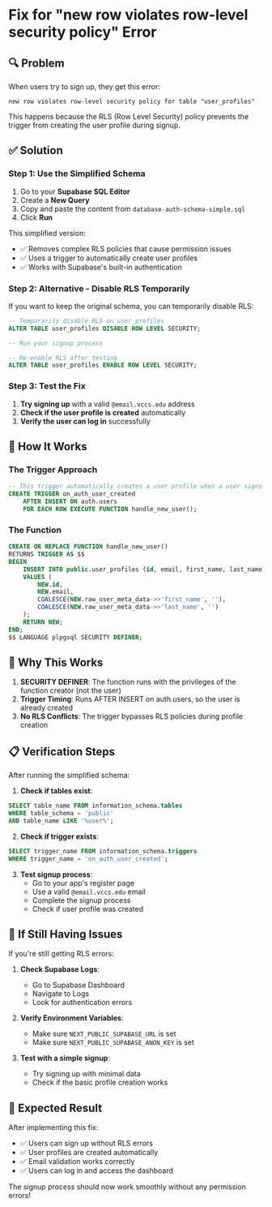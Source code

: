 # Fix for "new row violates row-level security policy" Error

## 🔍 **Problem**
When users try to sign up, they get this error:
```
new row violates row-level security policy for table "user_profiles"
```

This happens because the RLS (Row Level Security) policy prevents the trigger from creating the user profile during signup.

## ✅ **Solution**

### **Step 1: Use the Simplified Schema**

1. Go to your **Supabase SQL Editor**
2. Create a **New Query**
3. Copy and paste the content from `database-auth-schema-simple.sql`
4. Click **Run**

This simplified version:
- ✅ Removes complex RLS policies that cause permission issues
- ✅ Uses a trigger to automatically create user profiles
- ✅ Works with Supabase's built-in authentication

### **Step 2: Alternative - Disable RLS Temporarily**

If you want to keep the original schema, you can temporarily disable RLS:

```sql
-- Temporarily disable RLS on user_profiles
ALTER TABLE user_profiles DISABLE ROW LEVEL SECURITY;

-- Run your signup process

-- Re-enable RLS after testing
ALTER TABLE user_profiles ENABLE ROW LEVEL SECURITY;
```

### **Step 3: Test the Fix**

1. **Try signing up** with a valid `@email.vccs.edu` address
2. **Check if the user profile is created** automatically
3. **Verify the user can log in** successfully

## 🎯 **How It Works**

### **The Trigger Approach**
```sql
-- This trigger automatically creates a user profile when a user signs up
CREATE TRIGGER on_auth_user_created
    AFTER INSERT ON auth.users
    FOR EACH ROW EXECUTE FUNCTION handle_new_user();
```

### **The Function**
```sql
CREATE OR REPLACE FUNCTION handle_new_user()
RETURNS TRIGGER AS $$
BEGIN
    INSERT INTO public.user_profiles (id, email, first_name, last_name)
    VALUES (
        NEW.id,
        NEW.email,
        COALESCE(NEW.raw_user_meta_data->>'first_name', ''),
        COALESCE(NEW.raw_user_meta_data->>'last_name', '')
    );
    RETURN NEW;
END;
$$ LANGUAGE plpgsql SECURITY DEFINER;
```

## 🔧 **Why This Works**

1. **SECURITY DEFINER**: The function runs with the privileges of the function creator (not the user)
2. **Trigger Timing**: Runs AFTER INSERT on auth.users, so the user is already created
3. **No RLS Conflicts**: The trigger bypasses RLS policies during profile creation

## 📋 **Verification Steps**

After running the simplified schema:

1. **Check if tables exist**:
```sql
SELECT table_name FROM information_schema.tables 
WHERE table_schema = 'public' 
AND table_name LIKE '%user%';
```

2. **Check if trigger exists**:
```sql
SELECT trigger_name FROM information_schema.triggers 
WHERE trigger_name = 'on_auth_user_created';
```

3. **Test signup process**:
   - Go to your app's register page
   - Use a valid `@email.vccs.edu` email
   - Complete the signup process
   - Check if user profile was created

## 🚨 **If Still Having Issues**

If you're still getting RLS errors:

1. **Check Supabase Logs**:
   - Go to Supabase Dashboard
   - Navigate to Logs
   - Look for authentication errors

2. **Verify Environment Variables**:
   - Make sure `NEXT_PUBLIC_SUPABASE_URL` is set
   - Make sure `NEXT_PUBLIC_SUPABASE_ANON_KEY` is set

3. **Test with a simple signup**:
   - Try signing up with minimal data
   - Check if the basic profile creation works

## 🎉 **Expected Result**

After implementing this fix:
- ✅ Users can sign up without RLS errors
- ✅ User profiles are created automatically
- ✅ Email validation works correctly
- ✅ Users can log in and access the dashboard

The signup process should now work smoothly without any permission errors! 